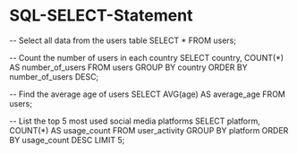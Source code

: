 # SQL-SELECT-Statement    
-- Select all data from the users table
SELECT * FROM users;

-- Count the number of users in each country
SELECT country, COUNT(*) AS number_of_users
FROM users
GROUP BY country
ORDER BY number_of_users DESC;

-- Find the average age of users
SELECT AVG(age) AS average_age
FROM users;

-- List the top 5 most used social media platforms
SELECT platform, COUNT(*) AS usage_count
FROM user_activity
GROUP BY platform
ORDER BY usage_count DESC
LIMIT 5;
